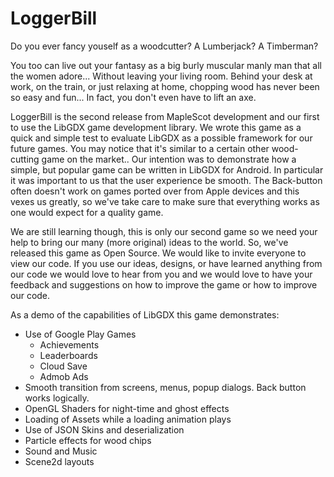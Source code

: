 LoggerBill
==========

Do you ever fancy youself as a woodcutter? A Lumberjack? A Timberman?  

You too can live out your fantasy as a big burly muscular manly man that all the women adore... Without leaving your living room. Behind your desk at work, on the train, or just relaxing at home, chopping wood has never been so easy and fun... In fact, you don't even have to lift an axe.

LoggerBill is the second release from MapleScot development and our first to use the LibGDX game development library. We wrote this game as a quick and simple test to evaluate LibGDX as a possible framework for our future games. You may notice that it's similar to a certain other wood-cutting game on the market.. Our intention was to demonstrate how a simple, but popular game can be written in LibGDX for Android. In particular it was important to us that the user experience be smooth. The Back-button often doesn't work on games ported over from Apple devices and this vexes us greatly, so we've take care to make sure that everything works as one would expect for a quality game.

We are still learning though, this is only our second game so we need your help to bring our many (more original) ideas to the world. So, we've released this game as Open Source. We would like to invite everyone to view our code. If you use our ideas, designs, or have learned anything from our code we would love to hear from you and we would love to have your feedback and suggestions on how to improve the game or how to improve our code.

As a demo of the capabilities of LibGDX this game demonstrates:
- Use of Google Play Games
  - Achievements
  - Leaderboards
  - Cloud Save
  - Admob Ads
- Smooth transition from screens, menus, popup dialogs. Back button works logically.
- OpenGL Shaders for night-time and ghost effects
- Loading of Assets while a loading animation plays
- Use of JSON Skins and deserialization
- Particle effects for wood chips
- Sound and Music
- Scene2d layouts
